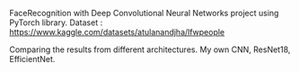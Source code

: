 FaceRecognition with Deep Convolutional Neural Networks project using PyTorch library.
Dataset : https://www.kaggle.com/datasets/atulanandjha/lfwpeople

Comparing the results from different architectures.
My own CNN, ResNet18, EfficientNet.


